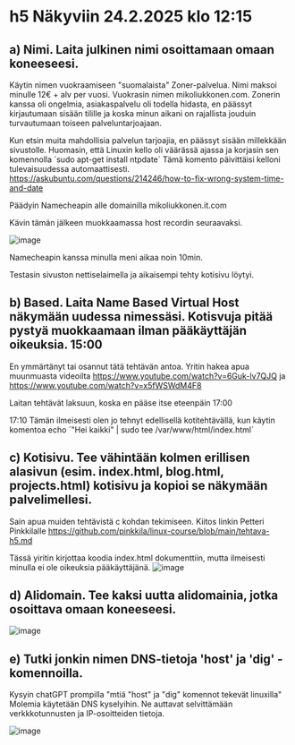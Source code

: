 # h5 Näkyviin 24.2.2025 klo 12:15

## a) Nimi. Laita julkinen nimi osoittamaan omaan koneeseesi.
Käytin nimen vuokraamiseen "suomalaista" Zoner-palvelua. Nimi maksoi minulle 12€ + alv per vuosi. Vuokrasin nimen mikoliukkonen.com.
Zonerin kanssa oli ongelmia, asiakaspalvelu oli todella hidasta, en päässyt kirjautumaan sisään tilille ja koska minun aikani on rajallista jouduin turvautumaan toiseen palveluntarjoajaan.

Kun etsin muita mahdollisia palvelun tarjoajia, en päässyt sisään millekkään sivustolle. Huomasin, että Linuxin kello oli väärässä ajassa ja korjasin sen komennolla
´sudo apt-get install ntpdate´ Tämä komento päivittäisi kelloni tulevaisuudessa automaattisesti. 
https://askubuntu.com/questions/214246/how-to-fix-wrong-system-time-and-date


Päädyin Namecheapin alle domainilla mikoliukkonen.it.com

Kävin tämän jälkeen muokkaamassa host recordin seuraavaksi. 

![image](https://github.com/user-attachments/assets/17932704-bbef-41d3-9320-6068de3e036a)

Namecheapin kanssa minulla meni aikaa noin 10min.

Testasin sivuston nettiselaimella ja aikaisempi tehty kotisivu löytyi.
## b)  Based. Laita Name Based Virtual Host näkymään uudessa nimessäsi. Kotisvuja pitää pystyä muokkaamaan ilman pääkäyttäjän oikeuksia. 15:00
En ymmärtänyt tai osannut tätä tehtävän antoa. Yritin hakea apua muunmuasta videoilta https://www.youtube.com/watch?v=6Guk-lv7QJQ ja https://www.youtube.com/watch?v=x5fWSWdM4F8

Laitan tehtävät laksuun, koska en pääse itse eteenpäin 17:00

17:10 Tämän ilmeisesti olen jo tehnyt edellisellä kotitehtävällä, kun käytin komentoa echo ´"Hei kaikki" | sudo tee /var/www/html/index.html´

## c)  Kotisivu. Tee vähintään kolmen erillisen alasivun (esim. index.html, blog.html, projects.html) kotisivu ja kopioi se näkymään palvelimellesi.
Sain apua muiden tehtävistä c kohdan tekimiseen. Kiitos linkin Petteri Pinkkilalle 
https://github.com/pinkkila/linux-course/blob/main/tehtava-h5.md

Tässä yiritin kirjottaa koodia index.html dokumenttiin, mutta ilmeisesti minulla ei ole oikeuksia pääkäyttäjänä.
![image](https://github.com/user-attachments/assets/2974047a-2a6c-4e54-aacb-32ea6796b959)

## d)  Alidomain. Tee kaksi uutta alidomainia, jotka osoittava omaan koneeseesi.
![image](https://github.com/user-attachments/assets/fafa90b2-9547-4f38-8429-de2c61e1bdad)


## e) Tutki jonkin nimen DNS-tietoja 'host' ja 'dig' -komennoilla.
Kysyin chatGPT prompilla "mtiä "host" ja "dig" komennot tekevät linuxilla"
Molemia käytetään DNS kyselyihin. Ne auttavat selvittämään verkkkotunnusten ja IP-osoitteiden tietoja.

![image](https://github.com/user-attachments/assets/9210b2db-d36f-42df-8e41-dc5b557aa2bd)

